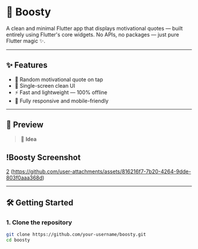 # 🚀 Boosty

A clean and minimal Flutter app that displays motivational quotes — built entirely using Flutter's core widgets. No APIs, no packages — just pure Flutter magic ✨.

---

## ✨ Features

- 💬 Random motivational quote on tap
- 🎯 Single-screen clean UI
- ⚡ Fast and lightweight — 100% offline
- 📱 Fully responsive and mobile-friendly

---

## 📸 Preview

> 🧠 **Idea**

## !Boosty Screenshot
[2](https://github.com/user-attachments/assets/a83d8cae-9d5f-4f09-8209-f24b3db1b414)
(https://github.com/user-attachments/assets/816216f7-7b20-4264-9dde-803f0aaa368d)


---

## 🛠️ Getting Started

### 1. Clone the repository

```bash
git clone https://github.com/your-username/boosty.git
cd boosty
